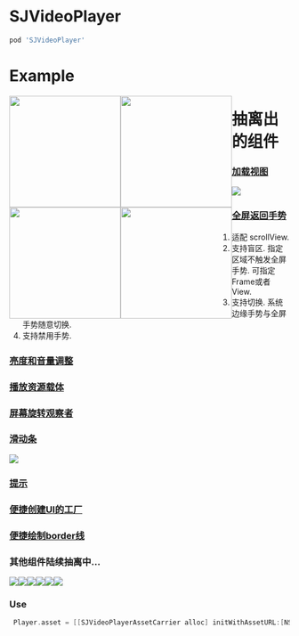# SJVideoPlayer
```ruby
pod 'SJVideoPlayer' 
```

# Example
<img src="https://github.com/changsanjiang/SJVideoPlayer/blob/master/SJVideoPlayerProject/SJVideoPlayerProject/single.gif" width=200 style="float:left;display:block" />
<img src="https://github.com/changsanjiang/SJVideoPlayer/blob/master/SJVideoPlayerProject/SJVideoPlayerProject/table.gif" width=200 style="float:left;display:block" />
<img src="https://github.com/changsanjiang/SJVideoPlayer/blob/master/SJVideoPlayerProject/SJVideoPlayerProject/nested.gif" width=200 style="float:left;display:block" />
<img src="https://github.com/changsanjiang/SJVideoPlayer/blob/master/SJVideoPlayerProject/SJVideoPlayerProject/collection.gif" width=200 style="float:left;display:block" />

# 抽离出的组件
### [加载视图](https://github.com/changsanjiang/SJLoadingView)
<img src="https://github.com/changsanjiang/SJVideoPlayer/blob/master/SJVideoPlayerProject/SJVideoPlayerProject/loading.gif" />

### [全屏返回手势](https://github.com/changsanjiang/SJFullscreenPopGesture)<br/>
1. 适配 scrollView.
2. 支持盲区. 指定区域不触发全屏手势. 可指定Frame或者View.
3. 支持切换. 系统边缘手势与全屏手势随意切换.
4. 支持禁用手势.

### [亮度和音量调整](https://github.com/changsanjiang/SJVolBrigControl)

### [播放资源载体](https://github.com/changsanjiang/SJVideoPlayerAssetCarrier)

### [屏幕旋转观察者](https://github.com/changsanjiang/SJOrentationObserver)

### [滑动条](https://github.com/changsanjiang/SJSlider)
<img src="https://github.com/changsanjiang/SJVideoPlayer/blob/master/SJVideoPlayerProject/SJVideoPlayerProject/slider.gif" />

### [提示](https://github.com/changsanjiang/SJPrompt)

### [便捷创建UI的工厂](https://github.com/changsanjiang/SJUIFactory)

### [便捷绘制border线](https://github.com/changsanjiang/SJBorderLineView)

### 其他组件陆续抽离中...

<img src="https://github.com/changsanjiang/SJVideoPlayer/blob/master/SJVideoPlayerProject/SJVideoPlayerProject/IMG_0472.PNG" /><img src="https://github.com/changsanjiang/SJVideoPlayer/blob/master/SJVideoPlayerProject/SJVideoPlayerProject/IMG_0473.PNG" /><img src="https://github.com/changsanjiang/SJVideoPlayer/blob/master/SJVideoPlayerProject/SJVideoPlayerProject/IMG_0478.PNG" /><img src="https://github.com/changsanjiang/SJVideoPlayer/blob/master/SJVideoPlayerProject/SJVideoPlayerProject/IMG_0479.PNG" /><img src="https://github.com/changsanjiang/SJVideoPlayer/blob/master/SJVideoPlayerProject/SJVideoPlayerProject/IMG_0480.PNG" /><img src="https://github.com/changsanjiang/SJVideoPlayer/blob/master/SJVideoPlayerProject/SJVideoPlayerProject/IMG_0481.PNG" />


### Use
```Objective-C
 Player.asset = [[SJVideoPlayerAssetCarrier alloc] initWithAssetURL:[NSURL URLWithString:@"http://....."] beginTime:10];
```


